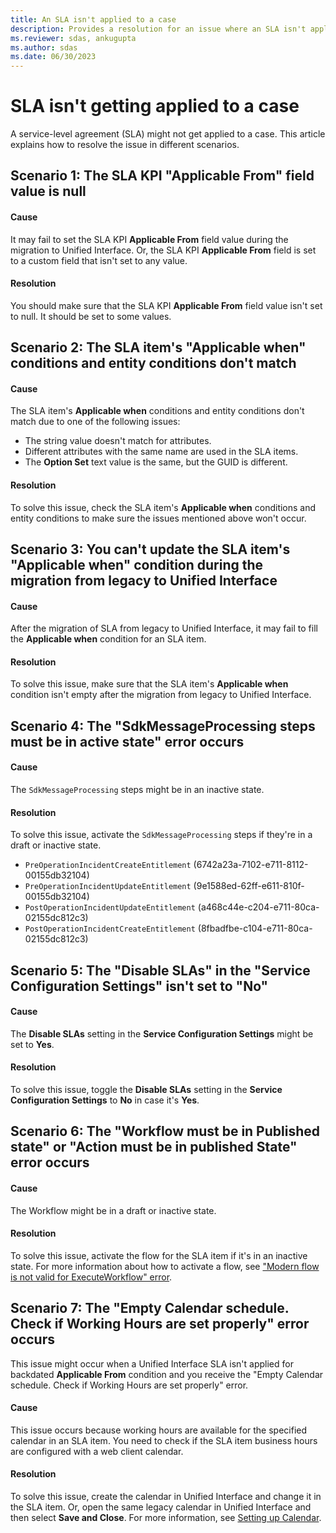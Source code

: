 ```yaml
---
title: An SLA isn't applied to a case
description: Provides a resolution for an issue where an SLA isn't applied to a case.
ms.reviewer: sdas, ankugupta
ms.author: sdas
ms.date: 06/30/2023
---
```

# SLA isn't getting applied to a case

A service-level agreement (SLA) might not get applied to a case. This article explains how to resolve the issue in different scenarios.

## Scenario 1: The SLA KPI "Applicable From" field value is null

#### Cause

It may fail to set the SLA KPI **Applicable From** field value during the migration to Unified Interface. Or, the SLA KPI **Applicable From** field is set to a custom field that isn't set to any value.

#### Resolution

You should make sure that the SLA KPI **Applicable From** field value isn't set to null. It should be set to some values.

## Scenario 2: The SLA item's "Applicable when" conditions and entity conditions don't match

#### Cause

The SLA item's **Applicable when** conditions and entity conditions don't match due to one of the following issues:

- The string value doesn't match for attributes.
- Different attributes with the same name are used in the SLA items. 
- The **Option Set** text value is the same, but the GUID is different.

#### Resolution

To solve this issue, check the SLA item's **Applicable when** conditions and entity conditions to make sure the issues mentioned above won't occur.

## Scenario 3: You can't update the SLA item's "Applicable when" condition during the migration from legacy to Unified Interface

#### Cause

After the migration of SLA from legacy to Unified Interface, it may fail to fill the **Applicable when** condition for an SLA item.

#### Resolution

To solve this issue, make sure that the SLA item's **Applicable when** condition isn't empty after the migration from legacy to Unified Interface.

## Scenario 4: The "SdkMessageProcessing steps must be in active state" error occurs

#### Cause

The `SdkMessageProcessing` steps might be in an inactive state.

#### Resolution

To solve this issue, activate the `SdkMessageProcessing` steps if they're in a draft or inactive state.

- `PreOperationIncidentCreateEntitlement` (6742a23a-7102-e711-8112-00155db32104)
- `PreOperationIncidentUpdateEntitlement` (9e1588ed-62ff-e611-810f-00155db32104)
- `PostOperationIncidentUpdateEntitlement` (a468c44e-c204-e711-80ca-02155dc812c3)
- `PostOperationIncidentCreateEntitlement` (8fbadfbe-c104-e711-80ca-02155dc812c3)

## Scenario 5: The "Disable SLAs" in the "Service Configuration Settings" isn't set to "No"

#### Cause

The **Disable SLAs** setting in the **Service Configuration Settings** might be set to **Yes**.

#### Resolution

To solve this issue, toggle the **Disable SLAs** setting in the **Service Configuration Settings** to **No** in case it's **Yes**.

## Scenario 6: The "Workflow must be in Published state" or "Action must be in published State" error occurs

#### Cause

The Workflow might be in a draft or inactive state.

#### Resolution

To solve this issue, activate the flow for the SLA item if it's in an inactive state. For more information about how to activate a flow, see ["Modern flow is not valid for ExecuteWorkflow" error](sla-modern-flow-not-valid.md).

## Scenario 7: The "Empty Calendar schedule. Check if Working Hours are set properly" error occurs

This issue might occur when a Unified Interface SLA isn't applied for backdated **Applicable From** condition and you receive the "Empty Calendar schedule. Check if Working Hours are set properly" error.

#### Cause

This issue occurs because working hours are available for the specified calendar in an SLA item. You need to check if the SLA item business hours are configured with a web client calendar.

#### Resolution

To solve this issue, create the calendar in Unified Interface and change it in the SLA item. Or, open the same legacy calendar in Unified Interface and then select **Save and Close**. For more information, see [Setting up Calendar](/dynamics365/customer-service/create-customer-service-schedule-define-work-hours).

